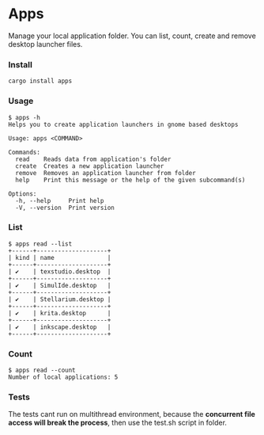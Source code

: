 # Apps
Manage your local application folder. You can list, count, create and remove desktop launcher files.


### Install

```
cargo install apps
```

### Usage

```
$ apps -h
Helps you to create application launchers in gnome based desktops

Usage: apps <COMMAND>

Commands:
  read    Reads data from application's folder
  create  Creates a new application launcher
  remove  Removes an application launcher from folder
  help    Print this message or the help of the given subcommand(s)

Options:
  -h, --help     Print help
  -V, --version  Print version
```

### List

```
$ apps read --list
+------+--------------------+
| kind | name               |
+------+--------------------+
| ✔    | texstudio.desktop  |
+------+--------------------+
| ✔    | SimulIde.desktop   |
+------+--------------------+
| ✔    | Stellarium.desktop |
+------+--------------------+
| ✔    | krita.desktop      |
+------+--------------------+
| ✔    | inkscape.desktop   |
+------+--------------------+
```

### Count

```
$ apps read --count
Number of local applications: 5
```

### Tests

The tests cant run on multithread environment, because the **concurrent file access will break the process**, then use the test.sh script in folder.